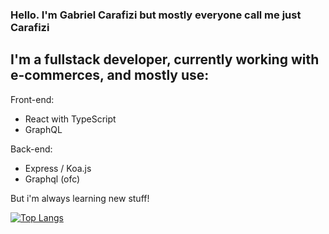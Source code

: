 ### Hello. I'm Gabriel Carafizi but mostly everyone call me just Carafizi

## I'm a fullstack developer, currently working with e-commerces, and mostly use:

Front-end:
- React with TypeScript
- GraphQL

Back-end:
- Express / Koa.js
- Graphql (ofc)

But i'm always learning new stuff!

[![Top Langs](https://github-readme-stats.vercel.app/api/top-langs/?username=anuraghazra&layout=compact)](https://github.com/anuraghazra/github-readme-stats)
